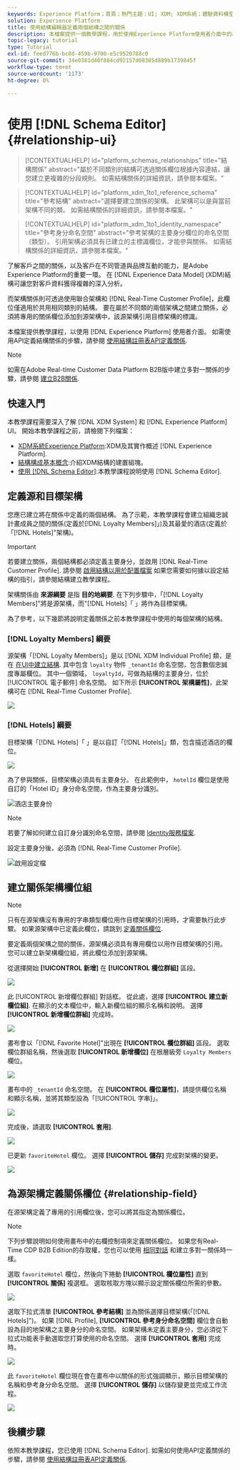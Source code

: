 ```yaml
---
keywords: Experience Platform；首頁；熱門主題；UI; XDM; XDM系統；體驗資料模型；體驗資料模型；體驗資料模型；資料模型；結構編輯器；結構編輯器；結構；結構；結構；建立；關係；關係；參考；參考；
solution: Experience Platform
title: 使用結構編輯器定義兩個結構之間的關係
description: 本檔案提供一個教學課程，用於使用Experience Platform使用者介面中的結構編輯器定義兩個結構之間的關係。
topic-legacy: tutorial
type: Tutorial
exl-id: feed776b-bc8d-459b-9700-e5c9520788c0
source-git-commit: 34e0381d40f884cd92157d08385d889b1739845f
workflow-type: tm+mt
source-wordcount: '1173'
ht-degree: 0%

---
```


# 使用 [!DNL Schema Editor] {#relationship-ui}

>[!CONTEXTUALHELP]
>id="platform_schemas_relationships"
>title="結構關係"
>abstract="屬於不同類別的結構可透過關係欄位根據內容連結，讓您建立更複雜的分段規則。 如需結構關係的詳細資訊，請參閱本檔案。"

>[!CONTEXTUALHELP]
>id="platform_xdm_1to1_reference_schema"
>title="參考結構"
>abstract="選擇要建立關係的架構。 此架構可以是與當前架構不同的類。 如需結構關係的詳細資訊，請參閱本檔案。"

>[!CONTEXTUALHELP]
>id="platform_xdm_1to1_identity_namespace"
>title="參考身分命名空間"
>abstract="參考架構的主要身分欄位的命名空間（類型）。 引用架構必須具有已建立的主標識欄位，才能參與關係。 如需結構關係的詳細資訊，請參閱本檔案。"

了解客戶之間的關係，以及客戶在不同管道與品牌互動的能力，是Adobe Experience Platform的重要一環。 在 [!DNL Experience Data Model] (XDM)結構可讓您對客戶資料獲得複雜的深入分析。

而架構關係則可透過使用聯合架構和 [!DNL Real-Time Customer Profile]，此欄位僅適用於共用相同類別的結構。 要在屬於不同類的兩個架構之間建立關係，必須將專用的關係欄位添加到源架構中，該源架構引用目標架構的標識。

本檔案提供教學課程，以使用 [!DNL Experience Platform] 使用者介面。 如需使用API定義結構關係的步驟，請參閱 [使用結構註冊表API定義關係](relationship-api.md).

>[!NOTE]
>
>如需在Adobe Real-time Customer Data Platform B2B版中建立多對一關係的步驟，請參閱 [建立B2B關係](./relationship-b2b.md).

## 快速入門

本教學課程需要深入了解 [!DNL XDM System] 和 [!DNL Experience Platform] UI。 開始本教學課程之前，請檢閱下列檔案：

* [XDM系統Experience Platform](../home.md):XDM及其實作概述 [!DNL Experience Platform].
* [結構構成基本概念](../schema/composition.md):介紹XDM結構的建置組塊。
* [使用 [!DNL Schema Editor]](create-schema-ui.md):本教學課程說明使用 [!DNL Schema Editor].

## 定義源和目標架構

您應已建立將在關係中定義的兩個結構。 為了示範，本教學課程會建立組織忠誠計畫成員之間的關係(定義於[!DNL Loyalty Members]」)及其最愛的酒店(定義於「[!DNL Hotels]&quot;架構)。

>[!IMPORTANT]
>
>若要建立關係，兩個結構都必須定義主要身分，並啟用 [!DNL Real-Time Customer Profile]. 請參閱 [啟用結構以用於配置檔案](./create-schema-ui.md#profile) 如果您需要如何據以設定結構的指引，請參閱結構建立教學課程。

架構關係由 **來源綱要** 是指 **目的地綱要**. 在下列步驟中，「[!DNL Loyalty Members]&quot;將是源架構，而&quot;[!DNL Hotels]「 」將作為目標架構。

為了參考，以下幾節將說明定義關係之前本教學課程中使用的每個架構的結構。

### [!DNL Loyalty Members] 綱要

源架構「[!DNL Loyalty Members]」是以 [!DNL XDM Individual Profile] 類，是在 [在UI中建立結構](create-schema-ui.md). 其中包含 `loyalty` 物件 `_tenantId` 命名空間，包含數個忠誠度專屬欄位。 其中一個領域， `loyaltyId`，可做為結構的主要身分，位於 [!UICONTROL 電子郵件] 命名空間。 如下所示 **[!UICONTROL 架構屬性]**，此架構可在 [!DNL Real-Time Customer Profile].

![](../images/tutorials/relationship/loyalty-members.png)

### [!DNL Hotels] 綱要

目標架構「[!DNL Hotels]「 」是以自訂「[!DNL Hotels]」類，包含描述酒店的欄位。

![](../images/tutorials/relationship/hotels.png)

為了參與關係，目標架構必須具有主要身分。 在此範例中， `hotelId` 欄位是使用自訂的「Hotel ID」身分命名空間，作為主要身分識別。

![酒店主要身份](../images/tutorials/relationship/hotel-identity.png)

>[!NOTE]
>
>若要了解如何建立自訂身分識別命名空間，請參閱 [Identity服務檔案](../../identity-service/namespaces.md#manage-namespaces).

設定主要身分後，必須為 [!DNL Real-Time Customer Profile].

![啟用設定檔](../images/tutorials/relationship/hotel-profile.png)

## 建立關係架構欄位組

>[!NOTE]
>
>只有在源架構沒有專用的字串類型欄位用作目標架構的引用時，才需要執行此步驟。 如果源架構中已定義此欄位，請跳到 [定義關係欄位](#relationship-field).

要定義兩個架構之間的關係，源架構必須具有專用欄位以用作目標架構的引用。 您可以建立新架構欄位組，將此欄位添加到源架構。

從選擇開始 **[!UICONTROL 新增]** 在 **[!UICONTROL 欄位群組]** 區段。

![](../images/tutorials/relationship/loyalty-add-field-group.png)

此 [!UICONTROL 新增欄位群組] 對話框。 從此處，選擇 **[!UICONTROL 建立新欄位組]**. 在顯示的文本欄位中，輸入新欄位組的顯示名稱和說明。 選擇 **[!UICONTROL 新增欄位群組]** 完成時。

![](../images/tutorials/relationship/create-field-group.png)

畫布會以「[!DNL Favorite Hotel]&quot;出現在 **[!UICONTROL 欄位群組]** 區段。 選取欄位群組名稱，然後選取 **[!UICONTROL 新增欄位]** 在根層級旁 `Loyalty Members` 欄位。

![](../images/tutorials/relationship/loyalty-add-field.png)

畫布中的 `_tenantId` 命名空間。 在 **[!UICONTROL 欄位屬性]**，請提供欄位名稱和顯示名稱，並將其類型設為「[!UICONTROL 字串]」。

![](../images/tutorials/relationship/relationship-field-details.png)

完成後，請選取 **[!UICONTROL 套用]**.

![](../images/tutorials/relationship/relationship-field-apply.png)

已更新 `favoriteHotel` 欄位。 選擇 **[!UICONTROL 儲存]** 完成對架構的變更。

![](../images/tutorials/relationship/relationship-field-save.png)

## 為源架構定義關係欄位 {#relationship-field}

在源架構定義了專用的引用欄位後，您可以將其指定為關係欄位。

>[!NOTE]
>
>下列步驟說明如何使用畫布中的右欄控制項來定義關係欄位。 如果您有Real-Time CDP B2B Edition的存取權，您也可以使用 [相同對話](./relationship-b2b.md#relationship-field) 和建立多對一關係時一樣。

選取 `favoriteHotel` 欄位，然後向下捲動 **[!UICONTROL 欄位屬性]** 直到 **[!UICONTROL 關係]** 複選框。 選取核取方塊以顯示設定關係欄位所需的參數。

![](../images/tutorials/relationship/relationship-checkbox.png)

選取下拉式清單 **[!UICONTROL 參考結構]** 並為關係選擇目標架構(「[!DNL Hotels]&quot;)。 如果 [!DNL Profile], **[!UICONTROL 參考身分命名空間]** 欄位會自動設為目的地架構之主要身分的命名空間。 如果架構未定義主要身分，您必須從下拉式功能表手動選取您打算使用的命名空間。 選擇 **[!UICONTROL 套用]** 完成時。

![](../images/tutorials/relationship/reference-schema-id-namespace.png)

此 `favoriteHotel` 欄位現在會在畫布中以關係的形式強調顯示，顯示目標架構的名稱和參考身分命名空間。 選擇 **[!UICONTROL 儲存]** 以儲存變更並完成工作流程。

![](../images/tutorials/relationship/relationship-save.png)

## 後續步驟

依照本教學課程，您已使用 [!DNL Schema Editor]. 如需如何使用API定義關係的步驟，請參閱 [使用結構註冊表API定義關係](relationship-api.md).
